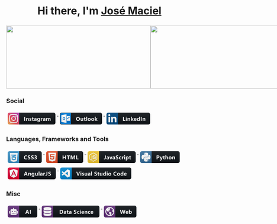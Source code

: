 <div align="center">
    <h1> Hi there, I'm <a href="#"> José Maciel</a> </h1>
</div>

###

<div style="display: flex;">
    <img height=170 width=390 src="https://github-readme-stats.vercel.app/api?username=Johsep06&show_icons=true&theme=react&border_color=61dafb&hide_border=false" />
    <img height=170 width=390 src="https://github-readme-stats.vercel.app/api/top-langs/?username=Johsep06&hide=c%23,powershell,Mathematica,Ruby,Objective-C,Objective-C%2b%2b,Cuda&title_color=61dafb&text_color=ffffff&icon_color=61dafb&bg_color=20232a&langs_count=8&layout=compact&border_color=61dafb&hide_border=false&size_weight=0.5&count_weight=0.5" />
    <hr>
    <img src="https://github-readme-activity-graph.vercel.app/graph?username=Johsep06&theme=react-dark&bg_color=20232a&hide_border=false" width="50%"/>
</div>
  

###

### Social

<p align="left">
    <a href="https://www.instagram.com/joseraimundo9/">
        <img src="./png/social/instagram.png" alt="css3" style="vertical-align:top; margin:6px 4px" >
    </a>
    <a href="mailto:jose.r.maciel@outlook.com">
        <img src="./png/social/outlook.png" alt="css3" style="vertical-align:top; margin:6px 4px" >
    </a>
    <a href="https://www.linkedin.com/in/jos%C3%A9-raimundo-maciel-pereira-2b2106229/">
        <img src="./png/social/linkedin.png" alt="css3" style="vertical-align:top; margin:6px 4px" >
    </a>
</p>

### Languages, Frameworks and Tools

<p align="left">
    <a href="#">
        <img src="./png/dev/languages/css3.png" alt="css3" style="vertical-align:top; margin:6px 4px" >
    </a>
    <a href="#">
        <img src="./png/dev/languages/html.png" alt="html" style="vertical-align:top; margin:6px 4px">
    </a>
    <a href="#">
        <img src="./png/dev/languages/js.png" alt="js" style="vertical-align:top; margin:6px 4px">
    </a>
    <a href="#">
        <img src="./png/dev/languages/python.png" alt="python" style="vertical-align:top; margin:6px 4px">
    </a>
    <a href="#">
        <img src="./png/dev/frameworks/angular.png" alt="angular" style="vertical-align:top; margin:6px 4px" >
    </a>
    <a href="#">
        <img src="./png/dev/tools/visualstudio_code.png" alt="visual studio code" style="vertical-align:top; margin:6px 4px" >
    </a>
</p>

### Misc

<p align="left">
    <a href="#">
        <img src="./png/dev/misc/ai.png" alt="ai" style="vertical-align:top; margin:6px 4px" >
    </a>
    <a href="#">
        <img src="./png/dev/misc/datascience.png" alt="datascience" style="vertical-align:top; margin:6px 4px" >
    </a>
    <a href="#">
        <img src="./png/dev/misc/web.png" alt="web" style="vertical-align:top; margin:6px 4px" >
    </a>
</p>

<!--
**Johsep06/Johsep06** is a ✨ _special_ ✨ repository because its `README.md` (this file) appears on your GitHub profile.
.
Here are some ideas to get you started:
.
- 🔭 I’m currently working on ...
- 🌱 I’m currently learning ...
- 👯 I’m looking to collaborate on ...
- 🤔 I’m looking for help with ...
- 💬 Ask me about ...
- 📫 How to reach me: ...
- 😄 Pronouns: ...
- ⚡ Fun fact: ...
-->
